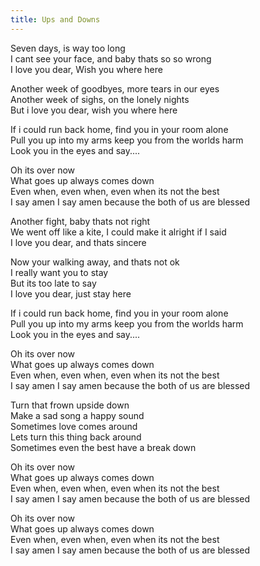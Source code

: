```yaml
---
title: Ups and Downs
---
```


Seven days, is way too long  
I cant see your face, and baby thats so so wrong  
I love you dear, Wish you where here  

Another week of goodbyes, more tears in our eyes  
Another week of sighs, on the lonely nights  
But i love you dear, wish you where here  

If i could run back home, find you in your room alone  
Pull you up into my arms keep you from the worlds harm  
Look you in the eyes and say....  

Oh its over now  
What goes up always comes down  
Even when, even when, even when its not the best  
I say amen I say amen because the both of us are blessed  

Another fight, baby thats not right  
We went off like a kite, I could make it alright if I said  
I love you dear, and thats sincere  

Now your walking away, and thats not ok  
I really want you to stay  
But its too late to say  
I love you dear, just stay here  

If i could run back home, find you in your room alone  
Pull you up into my arms keep you from the worlds harm  
Look you in the eyes and say....  

Oh its over now  
What goes up always comes down  
Even when, even when, even when its not the best  
I say amen I say amen because the both of us are blessed  

Turn that frown upside down  
Make a sad song a happy sound  
Sometimes love comes around  
Lets turn this thing back around  
Sometimes even the best have a break down  

Oh its over now  
What goes up always comes down  
Even when, even when, even when its not the best  
I say amen I say amen because the both of us are blessed  

Oh its over now  
What goes up always comes down  
Even when, even when, even when its not the best  
I say amen I say amen because the both of us are blessed  

